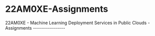 # 22AM0XE-Assignments
22AM0XE - Machine Learning Deployment Services in Public Clouds - Assignments ----------------
